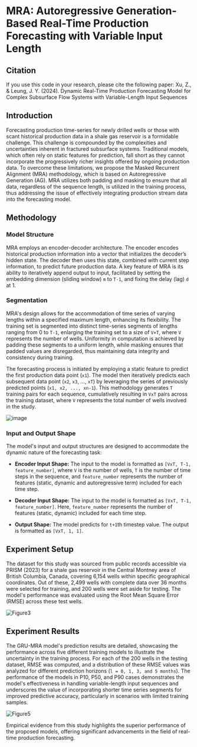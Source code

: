 # MRA: Autoregressive Generation-Based Real-Time Production Forecasting with Variable Input Length

## Citation
If you use this code in your research, please cite the following paper: Xu, Z., & Leung, J. Y. (2024). Dynamic Real-Time Production Forecasting Model for Complex Subsurface Flow Systems with Variable-Length Input Sequences

## Introduction

Forecasting production time-series for newly drilled wells or those with scant historical production data in a shale gas reservoir is a formidable challenge. This challenge is compounded by the complexities and uncertainties inherent in fractured subsurface systems. Traditional models, which often rely on static features for prediction, fall short as they cannot incorporate the progressively richer insights offered by ongoing production data. To overcome these limitations, we propose the Masked Recurrent Alignment (MRA) methodology, which is based on Autoregressive Generation (AG). MRA utilizes both padding and masking to ensure that all data, regardless of the sequence length, is utilized in the training process, thus addressing the issue of effectively integrating production stream data into the forecasting model.


## Methodology

### Model Structure

MRA employs an encoder-decoder architecture. The encoder encodes historical production information into a vector that initializes the decoder’s hidden state. The decoder then uses this state, combined with current step information, to predict future production data. A key feature of MRA is its ability to iteratively append output to input, facilitated by setting the embedding dimension (sliding window) `m` to `T-1`, and fixing the delay (lag) `d` at 1.

### Segmentation

MRA's design allows for the accommodation of time series of varying lengths within a specified maximum length, enhancing its flexibility. The training set is segmented into distinct time-series segments of lengths ranging from 0 to `T-1`, enlarging the training set to a size of `V×T`, where `V` represents the number of wells. Uniformity in computation is achieved by padding these segments to a uniform length, while masking ensures that padded values are disregarded, thus maintaining data integrity and consistency during training.

The forecasting process is initiated by employing a static feature to predict the first production data point (`x1`). The model then iteratively predicts each subsequent data point (`x2`, `x3`, ..., `xT`) by leveraging the series of previously predicted points (`x1, x2, ..., xn-1`). This methodology generates `T` training pairs for each sequence, cumulatively resulting in `VxT` pairs across the training dataset, where `V` represents the total number of wells involved in the study.

![image](https://github.com/ziming-zx/MRA/assets/55851734/d197187c-2645-4a62-b116-2e8b198f2802)

### Input and Output Shape

The model's input and output structures are designed to accommodate the dynamic nature of the forecasting task:

- **Encoder Input Shape:** The input to the model is formatted as `[VxT, T-1, feature_number]`, where `V` is the number of wells, `T` is the number of time steps in the sequence, and `feature_number` represents the number of features (static, dynamic and autoregressive term) included for each time step.

- **Decoder Input Shape:** The input to the model is formatted as `[VxT, T-1, feature_number]`. Here, `feature_number` represents the number of features (static, dynamic) included for each time step.

- **Output Shape:** The model predicts for `t+1`th timestep value. The output is formatted as `[VxT, 1, 1]`.


## Experiment Setup

The dataset for this study was sourced from public records accessible via PRISM (2023) for a shale gas reservoir in the Central Montney area of British Columbia, Canada, covering 6,154 wells within specific geographical coordinates. Out of these, 2,499 wells with complete data over 36 months were selected for training, and 200 wells were set aside for testing. The model's performance was evaluated using the Root Mean Square Error (RMSE) across these test wells.

![Figure3](https://github.com/ziming-zx/MRA/assets/55851734/1b75969e-686a-40f8-aa17-a294f03047f7)


## Experiment Results

The GRU-MRA model's prediction results are detailed, showcasing the performance across five different training models to illustrate the uncertainty in the training process. For each of the 200 wells in the testing dataset, RMSE was computed, and a distribution of these RMSE values was analyzed for different prediction horizons (`l = 0, 1, 3, and 5 months`). The performance of the models in P10, P50, and P90 cases demonstrates the model's effectiveness in handling variable-length input sequences and underscores the value of incorporating shorter time series segments for improved predictive accuracy, particularly in scenarios with limited training samples.

![Figure5](https://github.com/ziming-zx/MRA/assets/55851734/40cab9b9-8b24-4bde-a89b-1a257cb3b828)


Empirical evidence from this study highlights the superior performance of the proposed models, offering significant advancements in the field of real-time production forecasting.
